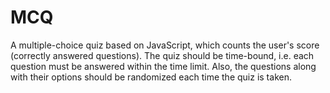 # MCQ
A multiple-choice quiz based on JavaScript, which counts the user's score (correctly answered questions). The quiz should be time-bound, i.e. each question must be answered within the time limit. Also, the questions along with their options should be randomized each time the quiz is taken.
